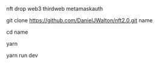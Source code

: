  nft drop 
 web3
 thirdweb
 metamaskauth
 
 git clone https://github.com/DanielJWalton/nft2.0.git name
 
 cd name 
 
 yarn 
 
 yarn run dev
 
 
